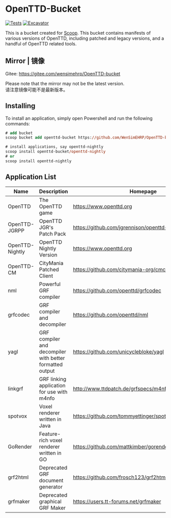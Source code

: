 # OpenTTD-Bucket

[![Tests](https://github.com/WenSimEHRP/OpenTTD-Buckets/actions/workflows/ci.yml/badge.svg)](https://github.com/WenSimEHRP/OpenTTD-Buckets/actions/workflows/ci.yml) [![Excavator](https://github.com/WenSimEHRP/OpenTTD-Buckets/actions/workflows/excavator.yml/badge.svg)](https://github.com/WenSimEHRP/OpenTTD-Buckets/actions/workflows/excavator.yml)

This is a bucket created for [Scoop](https://scoop.sh). This bucket contains manifests of various versions of OpenTTD, including patched and legacy versions, and a handful of OpenTTD related tools.

## Mirror | 镜像

Gitee: https://gitee.com/wensimehrp/OpenTTD-bucket

Please note that the mirror may not be the latest version.\
请注意镜像可能不是最新版本。

## Installing

To install an application, simply open Powershell and run the following commands:

```ps
# add bucket
scoop bucket add openttd-bucket https://github.com/WenSimEHRP/OpenTTD-bucket

# install applications, say openttd-nightly
scoop install openttd-bucket/openttd-nightly
# or
scoop install openttd-nightly
```

## Application List

| Name            | Description                                              | Homepage                                               |
|-----------------|----------------------------------------------------------|--------------------------------------------------------|
| OpenTTD         | The OpenTTD game                                         | https://www.openttd.org                                |
| OpenTTD-JGRPP   | OpenTTD JGR's Patch Pack                                 | https://github.com/jgrennison/openttd-patches          |
| OpenTTD-Nightly | OpenTTD Nightly Version                                  | https://www.openttd.org                                |
| OpenTTD-CM      | CityMania Patched Client                                 | https://github.com/citymania-org/cmclient              |
| nml             | Powerful GRF compiler                                    | https://github.com/openttd/grfcodec                    |
| grfcodec        | GRF compiler and decompiler                              | https://github.com/openttd/nml                         |
| yagl            | GRF compiler and decompiler with better formatted output | https://github.com/unicyclebloke/yagl                  |
| linkgrf         | GRF linking application for use with m4nfo               | http://www.ttdpatch.de/grfspecs/m4nfoManual/index.html |
| spotvox         | Voxel renderer written in Java                           | https://github.com/tommyettinger/spotvox               |
| GoRender        | Feature-rich voxel renderer written in GO                | https://github.com/mattkimber/gorender                 |
| grf2html        | Deprecated GRF document generator                        | https://github.com/frosch123/grf2html                  |
| grfmaker        | Deprecated graphical GRF Maker                           | https://users.tt-forums.net/grfmaker                   |
